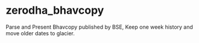 # zerodha_bhavcopy
Parse and Present Bhavcopy published by BSE, Keep one week history and move older dates to glacier.

